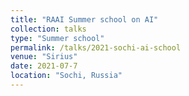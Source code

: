 ```yaml
---
title: "RAAI Summer school on AI"
collection: talks
type: "Summer school"
permalink: /talks/2021-sochi-ai-school
venue: "Sirius"
date: 2021-07-7
location: "Sochi, Russia"
---
```


